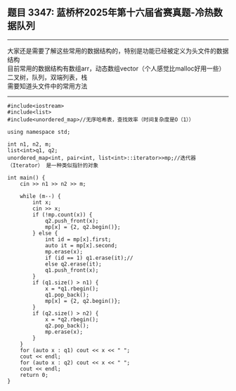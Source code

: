 ## 题目 3347: 蓝桥杯2025年第十六届省赛真题-冷热数据队列
___
大家还是需要了解这些常用的数据结构的，特别是功能已经被定义为头文件的数据结构  
目前常用的数据结构有数组arr，动态数组vector（个人感觉比malloc好用一些）  
二叉树，队列，双端列表，栈  
需要知道头文件中的常用方法  
___  
```
#include<iostream>
#include<list>
#include<unordered_map>//无序哈希表，查找效率（时间复杂度是O（1））

using namespace std;

int n1, n2, m;
list<int>q1, q2;
unordered_map<int, pair<int, list<int>::iterator>>mp;//迭代器（Iterator） 是一种类似指针的对象

int main() {
	cin >> n1 >> n2 >> m;

	while (m--) {
		int x;
		cin >> x;
		if (!mp.count(x)) {
			q2.push_front(x);
			mp[x] = {2, q2.begin()};
		} else {
			int id = mp[x].first;
			auto it = mp[x].second;
			mp.erase(x);
			if (id == 1) q1.erase(it);//
			else q2.erase(it);
			q1.push_front(x);
		}
		if (q1.size() > n1) {
			x = *q1.rbegin();
			q1.pop_back();
			mp[x] = {2, q2.begin()};
		}
		if (q2.size() > n2) {
			x = *q2.rbegin();
			q2.pop_back();
			mp.erase(x);
		}
	}
	for (auto x : q1) cout << x << " ";
	cout << endl;
	for (auto x : q2) cout << x << " ";
	cout << endl;
	return 0;
}
```

